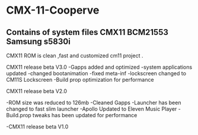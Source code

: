 # CMX-11-Cooperve
Contains of system files CMX11 BCM21553 Samsung s5830i
--------------------------------------------------------
CMX11 ROM is clean ,fast and customized cm11 project .

CMX11 release beta V3.0
-Gapps added and optimized
-system applications updated
-changed bootanimation
-fixed meta-inf
-lockscreen changed to CM11S Lockscreen
-Build prop optimization for performance

CMX11 release beta V2.0

-ROM size was reduced to 126mb
-Cleaned Gapps
-Launcher has been changed to fast slim launcher
-Apollo Updated to Eleven Music Player
-Build.prop tweaks has been updated for performance



-CMX11 release beta V1.0 
